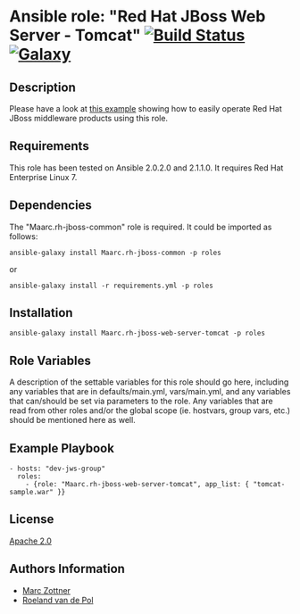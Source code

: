 Ansible role: "Red Hat JBoss Web Server - Tomcat" [![Build Status](https://travis-ci.org/Maarc/ansible-role-redhat-jboss-web-server-tomcat.svg?branch=master)](https://travis-ci.org/Maarc/ansible-role-redhat-jboss-web-server-tomcat) [![Galaxy](https://img.shields.io/badge/galaxy-maarc.rh--jboss--web--server--tomcat-blue.svg?style=flat)](https://galaxy.ansible.com/mm0/rh-jboss-web-server-tomcat)
=================================

Description
-----------

Please have a look at [this example](https://github.com/Maarc/ansible_middleware_soe) showing how to easily operate Red Hat JBoss middleware products using this role.


Requirements
------------

This role has been tested on Ansible 2.0.2.0 and 2.1.1.0. It requires Red Hat Enterprise Linux 7.


Dependencies
------------

The "Maarc.rh-jboss-common" role is required. It could be imported as follows:

    ansible-galaxy install Maarc.rh-jboss-common -p roles

or

    ansible-galaxy install -r requirements.yml -p roles


Installation
------------

    ansible-galaxy install Maarc.rh-jboss-web-server-tomcat -p roles



Role Variables
--------------

A description of the settable variables for this role should go here, including any variables that are in defaults/main.yml, vars/main.yml, and any variables that can/should be set via parameters to the role. Any variables that are read from other roles and/or the global scope (ie. hostvars, group vars, etc.) should be mentioned here as well.


Example Playbook
----------------

    - hosts: "dev-jws-group"
      roles:
        - {role: "Maarc.rh-jboss-web-server-tomcat", app_list: { "tomcat-sample.war" }}


License
-------

[Apache 2.0](./LICENSE)


Authors Information
------------------

* [Marc Zottner](https://github.com/Maarc)
* [Roeland van de Pol](https://github.com/roelandpol)
